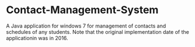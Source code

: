 # Contact-Management-System
A Java application for windows 7 for management of contacts and schedules of any students. Note that the original implementation date of the applicationin was in 2016. 
